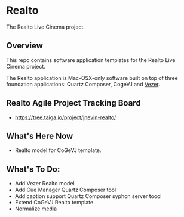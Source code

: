 # Realto
The Realto Live Cinema project.

## Overview
This repo contains software application templates for the Realto Live Cinema project.

The Realto application is Mac-OSX-only software built on top of three foundation applications: Quartz Composer, CogeVJ and [Vezer](http://imimot.com/vezer/). 

## Realto Agile Project Tracking Board
- https://tree.taiga.io/project/jnevin-realto/

## What's Here Now
- Realto model for CoGeVJ template.

## What's To Do:
- Add Vezer Realto model
- Add Cue Manager Quartz Composer tool 
- Add caption support Quartz Composer syphon server toool
- Extend CoGeVJ Realto template
- Normalize media
